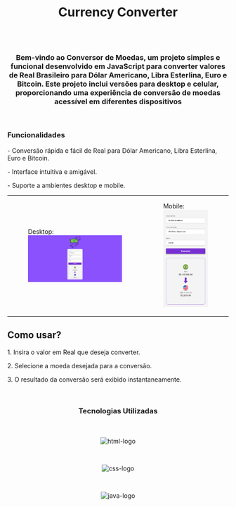<h1 align="center">Currency Converter</h1>
<br>
<br>
<h3 align="center">Bem-vindo ao Conversor de Moedas, um projeto simples e funcional desenvolvido em JavaScript para converter valores de Real Brasileiro para Dólar Americano, Libra Esterlina, Euro e Bitcoin. Este projeto inclui versões para desktop e celular, proporcionando uma experiência de conversão de moedas acessível em diferentes dispositivos</h3>
<br>
<h3>Funcionalidades</h3>
<p>- Conversão rápida e fácil de Real para Dólar Americano, Libra Esterlina, Euro e Bitcoin.</p>
<p>- Interface intuitiva e amigável.</p>
<p>- Suporte a ambientes desktop e mobile.</p>
<table align="center">
  <tr>
    <td>
      <figure>
        <figcaption>Desktop:</figcaption>
        <img src="https://github.com/LucasSouza0101/Currency-Converter/blob/main/assets/currency%20converter%20desktop%20version.png?raw=true" alt="desktop-image" style="width: 100%;">
      </figure>
    </td>
    <td>
     <figure>
       <figcaption>Mobile:</figcaption>
       <img src="https://github.com/LucasSouza0101/Currency-Converter/blob/main/assets/currency%20converter%20mobile%20version.png?raw=true" alt="mobile-image" style="width: 100%;">
     </figure> 
    </td>
  </tr>
</table>

<h2>Como usar?</h2>

<p>1. Insira o valor em Real que deseja converter.</p>
<p>2. Selecione a moeda desejada para a conversão.</p>
<p>3. O resultado da conversão será exibido instantaneamente.</p>
<br>
<h3 align="center">Tecnologias Utilizadas</h3>
<br>
<p align="center">
  <img align="center" src="https://img.shields.io/badge/HTML5-E34F26?style=for-the-badge&logo=html5&logoColor=white" alt=html-logo>
</p>
<br>
<p align="center">
<img src="https://img.shields.io/badge/CSS3-1572B6?style=for-the-badge&logo=css3&logoColor=white" alt=css-logo>
</p>
<br>
<p align="center">
<img src="https://img.shields.io/badge/JavaScript-F7DF1E?style=for-the-badge&logo=javascript&logoColor=black" alt=java-logo>
</p>
